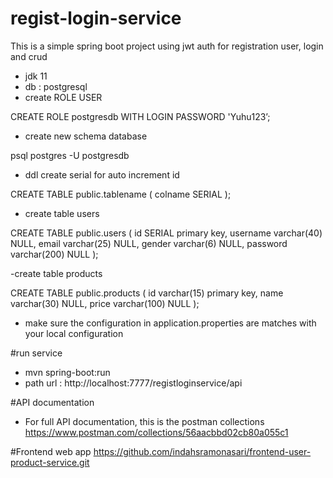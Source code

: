 # regist-login-service
This is a simple spring boot project using jwt auth for registration user, login and crud
- jdk 11
- db : postgresql 
- create ROLE USER

CREATE ROLE postgresdb WITH LOGIN PASSWORD 'Yuhu123’;

- create new schema database

psql postgres -U postgresdb

- ddl create serial for auto increment id

CREATE TABLE public.tablename (
colname SERIAL
);

- create table users

CREATE TABLE public.users (
id SERIAL primary key,
username varchar(40) NULL,
email varchar(25) NULL,
gender varchar(6) NULL,
password varchar(200) NULL
);

-create table products

CREATE TABLE public.products (
id varchar(15) primary key,
name varchar(30) NULL,
price varchar(100) NULL
);

- make sure the configuration in application.properties are matches with your local configuration

#run service
- mvn spring-boot:run
- path url : http://localhost:7777/registloginservice/api

#API documentation
- For full API documentation, this is the postman collections
  https://www.postman.com/collections/56aacbbd02cb80a055c1

#Frontend web app
https://github.com/indahsramonasari/frontend-user-product-service.git
